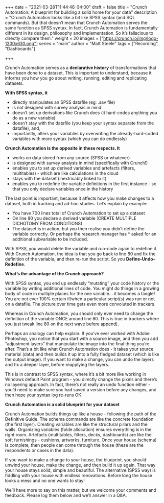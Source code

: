 +++
date = "2021-03-28T11:44:48-04:00"
draft = false
title = "Crunch Automation: A blueprint for building a solid home for your data"
description = "Crunch Automation looks like a bit like SPSS syntax (and SQL commands). But that doesn’t mean that Crunch Automation serves the same function as SPSS syntax. In fact, Crunch Automation is fundamentally different in its design, philosophy and implementation. So it’s fallacious to directly compare them."
weight = 20
images = ["https://crunch.io/img/logo-1200x630.png"]
series = "main"
author = "Matt Steele"
tags = ["Recording", "Dashboards"]

+++

Crunch Automation serves as a **declarative history** of transformations that have been done to a dataset. This is important to understand, because it informs you how you go about writing, running, editing and replicating datasets.

**With SPSS syntax, it**

* directly manipulates an SPSS datafile (eg: .sav file)
* is not designed with survey analysis in mind
* doesn’t set up derivations like Crunch does (it hard-codes anything you do as a new variable)
* doesn’t stay with the datafile (you keep your syntax separate from the datafile), and,
* importantly, alters your variables by overwriting the already-hard-coded variables with more syntax (which you can do endlessly)

**Crunch Automation is the opposite in these respects. It**

* works on data stored from any source (SPSS or whatever)
* is designed with survey analysis in mind (specifically with Crunch!)
* enables you to set up derived variables and artefacts (filters, multitables) - which are like calculations in the cloud
* stays with the dataset (inextricably linked to it)
* enables you to redefine the variable definitions in the first instance - so that you only declare variables once in the history

The last point is important, because it affects how you make changes to a dataset, both in tracking and ad-hoc studies. Let’s explain by example:

* You have 700 lines total of Crunch Automation to set up a dataset
* On line 80 you declare a derived variable (CREATE MULTIPLE DICHOTOMY FROM CONDITIONS)
* The dataset is in action, but you then realise you didn’t define the variable correctly. Or perhaps the research manager has *  asked for an additional subvariable to be included.

With SPSS, you would delete the variable and run-code again to redefine it. With Crunch Automation, the idea is that you go back to line 80 and fix the definition of the variable, and then re-run the script. So you **Define-Undo-Redefine**.

**What’s the advantage of the Crunch approach?**

With SPSS syntax, you end up endlessly “mutating” your code history or the variable by writing additional lines of code. You might do things in a growing body of code in multiple places for the one variable… it becomes a tangle! You are not ever 100% certain if/when a particular script(s) was run or not on a datafile. The picture over time gets even more convoluted in trackers.

Whereas in Crunch Automation, you should only ever need to change the definition of the variable ONCE around line 80. This is true in trackers where you just tweak line 80 on the next wave before append).

Perhaps an analogy can help explain. If you’ve ever worked with Adobe Photoshop, you notice that you start with a source image, and then you add “adjustment layers” that manipulate the image into the final thing you’re after. That’s a bit like what Crunch Automation does - it takes your source material (data) and then builds it up into a fully fledged dataset (which is like the output image). If you want to make a change, you can undo the layers and fix a deeper layer, before reapplying the layers.

This is in contrast to SPSS syntax, where it’s a bit more like working in Windows default Paint program - you directly change the pixels and there’s no layering approach. In fact, there’s not really an undo function either - you’d need to make sure you had saved a version before any changes, and then hope your syntax log re-runs OK.

**Crunch Automation is a solid blueprint for your dataset**

Crunch Automation builds things up like a house - following the path of the Definitive Guide.
The schema commands are like the concrete foundation (the first layer). Creating variables are like the structural pillars and the walls. Organizing variables (folde allocation) ensures everything is in the right room. Artefacts (multitables, filters, decks, dashboards) are like the soft furnishings - cushions, artworks, furniture. Once your house (schema) is complete, then people can come through the house (these are the respondents or cases in the data).

If you want to make a change to your house, the blueprint, you should unwind your house, make the change, and then build it up again. That way your house stays solid, simple and beautiful. The alternative (SPSS way) is fiddling with your house with endless renovations. Before long the house looks a mess and no one wants to stay!

We’ll have more to say on this matter, but we welcome your comments and feedback. Please log them below and we’ll answer in a Q&A.
